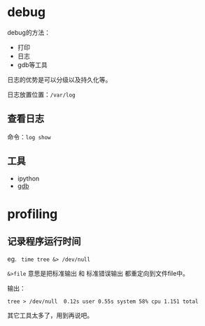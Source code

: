 # debug
debug的方法：
* 打印
* 日志
* gdb等工具

日志的优势是可以分级以及持久化等。

日志放置位置：`/var/log`

## 查看日志

命令：`log show`

## 工具
* ipython
* [gdb](https://blog.csdn.net/chen1415886044/article/details/105094688)

# profiling
## 记录程序运行时间

eg. ` time tree &> /dev/null` 

`&>file`  意思是把标准输出 和 标准错误输出 都重定向到文件file中。

输出：

`tree > /dev/null  0.12s user 0.55s system 58% cpu 1.151 total`

其它工具太多了，用到再说吧。